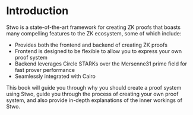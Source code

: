 # Introduction

Stwo is a state-of-the-art framework for creating ZK proofs that boasts many compelling features to the ZK ecosystem, some of which include:

- Provides both the frontend and backend of creating ZK proofs
- Frontend is designed to be flexible to allow you to express your own proof system
- Backend leverages Circle STARKs over the Mersenne31 prime field for fast prover performance
- Seamlessly integrated with Cairo

This book will guide you through why you should create a proof system using Stwo, guide you through the process of creating your own proof system, and also provide in-depth explanations of the inner workings of Stwo.
